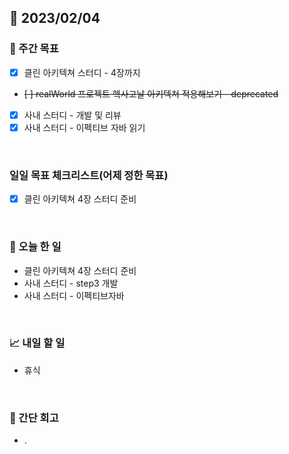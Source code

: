 ## 📅 2023/02/04


### 👏 주간 목표

- [x] 클린 아키텍쳐 스터디 - 4장까지
- ~~[ ] realWorld 프로젝트 헥사고날 아키텍쳐 적용해보기 - deprecated~~
- [x] 사내 스터디 - 개발 및 리뷰
- [x] 사내 스터디 - 이펙티브 자바 읽기

<br/>

### 일일 목표 체크리스트(어제 정한 목표)   

- [x] 클린 아키텍쳐 4장 스터디 준비

<br/>

### 💯 오늘 한 일

- 클린 아키텍쳐 4장 스터디 준비
- 사내 스터디 - step3 개발
- 사내 스터디 - 이펙티브자바

<br/>

### 📈 내일 할 일

- 휴식
  
<br/>

### 🤔 간단 회고

- .
 
